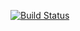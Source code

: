 [![Build Status](https://dev.azure.com/bunny2306/Space%20Game%20-%20web%20-%20Workflow/_apis/build/status/stepin104310.mslearn-tailspin-spacegame-web?branchName=master)](https://dev.azure.com/bunny2306/Space%20Game%20-%20web%20-%20Workflow/_build/latest?definitionId=5&branchName=master)
